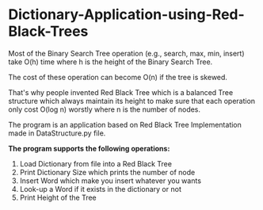 # Dictionary-Application-using-Red-Black-Trees
 Most of the Binary Search Tree operation (e.g., search, max, min, insert) take O(h) time where h is the height of the Binary Search Tree.
 
The cost of these operation can become O(n) if the tree is skewed.

That's why people invented Red Black Tree which is a balanced Tree structure which always maintain its height to make sure that each operation only cost O(log n) worstly where n is the number of
nodes.

 The program is an application based on Red Black Tree Implementation made in DataStructure.py file.
 
**The program supports the following operations:** 
 1. Load Dictionary from file into a Red Black Tree
 2. Print Dictionary Size which prints the number of node
 3. Insert Word which make you insert whatever you wants
 4. Look-up a Word if it exists in the dictionary or not
 5. Print Height of the Tree 


